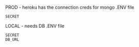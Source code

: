 PROD - heroku has the connection creds for
mongo
.ENV file
```
SECRET
```

LOCAL - needs DB
.ENV file
```
SECRET
DB_URL
```
